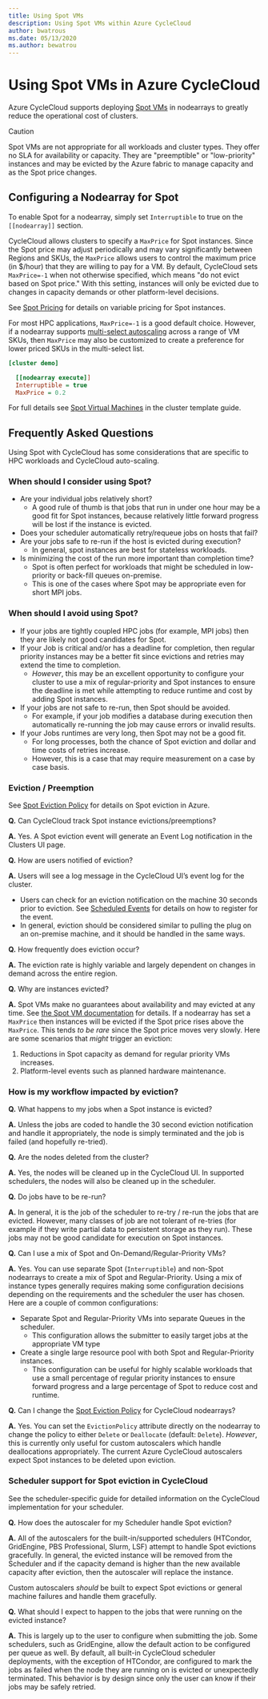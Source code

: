 ```yaml
---
title: Using Spot VMs
description: Using Spot VMs within Azure CycleCloud
author: bwatrous
ms.date: 05/13/2020
ms.author: bewatrou
---
```


# Using Spot VMs in Azure CycleCloud

Azure CycleCloud supports deploying [Spot VMs](https://docs.microsoft.com/azure/virtual-machines/windows/spot-vms) in nodearrays to greatly reduce the operational cost of clusters.  

> [!CAUTION]
> Spot VMs are not appropriate for all workloads and cluster types.  They offer no SLA for availability or capacity.   They are "preemptible" or "low-priority" instances and may be evicted by the Azure fabric to manage capacity and as the Spot price changes.

## Configuring a Nodearray for Spot

To enable Spot for a nodearray, simply set `Interruptible` to true on the `[[nodearray]]` section.

CycleCloud allows clusters to specify a `MaxPrice` for Spot instances.   Since the Spot price may adjust periodically and may vary significantly between Regions and SKUs, the `MaxPrice` allows users to control the maximum price (in $/hour) that they are willing to pay for a VM.  By default, CycleCloud sets `MaxPrice=-1` when not otherwise specified, which means "do not evict based on Spot price."   With this setting, instances will only be evicted due to changes in capacity demands or other platform-level decisions.  

See [Spot Pricing](https://docs.microsoft.com/azure/virtual-machines/windows/spot-vms#pricing) for details on variable pricing for Spot instances.

For most HPC applications, `MaxPrice=-1` is a good default choice.   However, if a nodearray supports [multi-select autoscaling](./cluster-templates.md#machine-types) across a range of VM SKUs, then `MaxPrice` may also be customized to create a preference for lower priced SKUs in the multi-select list.

``` ini
[cluster demo]

  [[nodearray execute]]
  Interruptible = true
  MaxPrice = 0.2
```

For full details see [Spot Virtual Machines](./cluster-templates.md#spot-virtual-machines) in the cluster template guide.

## Frequently Asked Questions

Using Spot with CycleCloud has some considerations that are specific to HPC workloads and CycleCloud auto-scaling.

### When should I consider using Spot?

* Are your individual jobs relatively short?
  * A good rule of thumb is that jobs that run in under one hour may be a good fit for Spot instances, because relatively little forward progress will be lost if the instance is evicted.
* Does your scheduler automatically retry/requeue jobs on hosts that fail?
* Are your jobs safe to re-run if the host is evicted during execution?
  * In general, spot instances are best for stateless workloads.
* Is minimizing the cost of the run more important than completion time?
  * Spot is often perfect for workloads that might be scheduled in low-priority or back-fill queues on-premise.
  * This is one of the cases where Spot may be appropriate even for short MPI jobs.

### When should I avoid using Spot?

* If your jobs are tightly coupled HPC jobs (for example, MPI jobs) then they are likely not good candidates for Spot.
* If your Job is critical and/or has a deadline for completion, then regular priority instances may be a better fit since evictions and retries may extend the time to completion.
  * *However*, this may be an excellent opportunity to configure your cluster to use a mix of regular-priority and Spot instances to ensure the deadline is met while attempting to reduce runtime and cost by adding Spot instances.
* If your jobs are not safe to re-run, then Spot should be avoided.
  * For example, if your job modifies a database during execution then automatically re-running the job may cause errors or invalid results.
* If your Jobs runtimes are very long, then Spot may not be a good fit.
  * For long processes, both the chance of Spot eviction and dollar and time costs of retries increase.
  * However, this is a case that may require measurement on a case by case basis.

### Eviction / Preemption

See [Spot Eviction Policy](https://docs.microsoft.com/azure/virtual-machines/windows/spot-vms#eviction-policy) for details on Spot eviction in Azure.

**Q.** Can CycleCloud track Spot instance evictions/preemptions?

**A.** Yes.  A Spot eviction event will generate an Event Log notification in the Clusters UI page.

**Q.** How are users notified of eviction?

**A.** Users will see a log message in the CycleCloud UI’s event log for the cluster.

* Users can check for an eviction notification on the machine 30 seconds prior to eviction.  See [Scheduled Events](https://docs.microsoft.com/azure/virtual-machines/linux/scheduled-events#why-use-scheduled-events) for details on how to register for the event.
* In general, eviction should be considered similar to pulling the plug on an on-premise machine, and it should be handled in the same ways.
  
**Q.** How frequently does eviction occur?

**A.** The eviction rate is highly variable and largely dependent on changes in demand across the entire region.

**Q.** Why are instances evicted?

**A.** Spot VMs make no guarantees about availability and may evicted at any time.   See [the Spot VM documentation](https://docs.microsoft.com/azure/virtual-machines/windows/spot-vms) for details.   If a nodearray has set a `MaxPrice` then instances will be evicted if the Spot price rises above the `MaxPrice`.   This tends *to be rare* since the Spot price moves very slowly.  Here are some scenarios that *might* trigger an eviction:

1. Reductions in Spot capacity as demand for regular priority VMs increases.
2. Platform-level events such as planned hardware maintenance.

### How is my workflow impacted by eviction?

**Q.** What happens to my jobs when a Spot instance is evicted?

**A.** Unless the jobs are coded to handle the 30 second eviction notification and handle it appropriately, the node is simply terminated and the job is failed (and hopefully re-tried).

**Q.** Are the nodes deleted from the cluster?

**A.** Yes, the nodes will be cleaned up in the CycleCloud UI.  In supported schedulers, the nodes will also be cleaned up in the scheduler.

**Q.** Do jobs have to be re-run?

**A.** In general, it is the job of the scheduler to re-try / re-run the jobs that are evicted.  However, many classes of job are not tolerant of re-tries (for example if they write partial data to persistent storage as they run).  These jobs may not be good candidate for execution on Spot instances.

**Q.** Can I use a mix of Spot and On-Demand/Regular-Priority VMs?

**A.** Yes.  You can use separate Spot (`Interruptible`) and non-Spot nodearrays to create a mix of Spot and Regular-Priority.  Using a mix of instance types generally requires making some configuration decisions depending on the requirements and the scheduler the user has chosen.   Here are a couple of common configurations:

* Separate Spot and Regular-Priority VMs into separate Queues in the scheduler.
  * This configuration allows the submitter to easily target jobs at the appropriate VM type
* Create a single large resource pool with both Spot and Regular-Priority instances.
  * This configuration can be useful for highly scalable workloads that use a small percentage of regular priority instances to ensure forward progress and a large percentage of Spot to reduce cost and runtime. 

**Q.** Can I change the [Spot Eviction Policy](https://docs.microsoft.com/azure/virtual-machines/windows/spot-vms#eviction-policy) for CycleCloud nodearrays?

**A.** Yes.  You can set the `EvictionPolicy` attribute directly on the nodearray to change the policy to either `Delete` or `Deallocate` (default: `Delete`).  *However*, this is currently only useful for custom autoscalers which handle deallocations appropriately.  The current Azure CycleCloud autoscalers expect Spot instances to be deleted upon eviction.

### Scheduler support for Spot eviction in CycleCloud

See the scheduler-specific guide for detailed information on the CycleCloud implementation for your scheduler.

**Q.** How does the autoscaler for my Scheduler handle Spot eviction?

**A.** All of the autoscalers for the built-in/supported schedulers (HTCondor, GridEngine, PBS Professional, Slurm, LSF) attempt to handle Spot evictions gracefully.   In general, the evicted instance will be removed from the  Scheduler and if the capacity demand is higher than the new available capacity after eviction, then the autoscaler will replace the instance.

Custom autoscalers *should* be built to expect Spot evictions or general machine failures and handle them gracefully. 

**Q.** What should I expect to happen to the jobs that were running on the evicted instance?

**A.** This is largely up to the user to configure when submitting the job.  Some schedulers, such as GridEngine, allow the default action to  be configured per queue as well.  By default, all built-in CycleCloud scheduler deployments, with the exception of HTCondor, are configured to mark the jobs as failed when the node they are running on is evicted or unexpectedly terminated.   This behavior is by design since only the user can know if their jobs may be safely retried.

